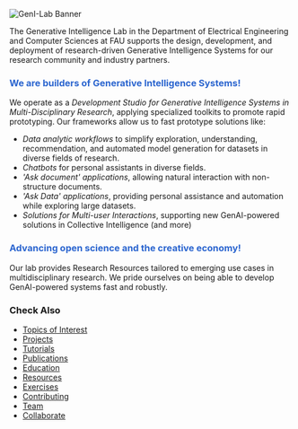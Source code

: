 ![GenI-Lab Banner](./images/genilab-banner.png)

The Generative Intelligence Lab in the Department of Electrical Engineering and Computer Sciences at FAU supports the design, development, and deployment of research-driven Generative Intelligence Systems for our research community and industry partners.

<h3 style="color:#2B65CF">We are builders of Generative Intelligence Systems!</h3>

We operate as a *Development Studio for Generative Intelligence Systems in Multi-Disciplinary Research*, applying specialized toolkits to promote  rapid prototyping. Our frameworks allow us to fast prototype solutions like:

* *Data analytic workflows* to simplify exploration, understanding, recommendation, and automated model generation for datasets in diverse fields of research. 
* *Chatbots* for personal assistants in diverse fields.
* *'Ask document' applications*, allowing natural interaction with non-structure documents. 
* *'Ask Data' applications*, providing personal assistance and automation while exploring large datasets.
* *Solutions for Multi-user Interactions*, supporting new GenAI-powered solutions in Collective Intelligence
(and more)

<h3 style="color:#2B65CF">Advancing open science and the creative economy!</h3>

Our lab provides Research Resources tailored to emerging use cases in multidisciplinary research. We pride ourselves on being able to develop GenAI-powered systems fast and robustly. 

### Check Also

* [Topics of Interest](./projects.md#topics-of-interest)
* [Projects](./projects.md)
* [Tutorials](./knowledge.md#tutorials)
* [Publications](./knowledge.md#publications)
* [Education](./knowledge.md#education)
* [Resources](./projects.md#resources) 
* [Exercises](./exercises.md)
* [Contributing](./contribute.md)
* [Team](./people.html)
* [Collaborate](./collaborate.md)


 



